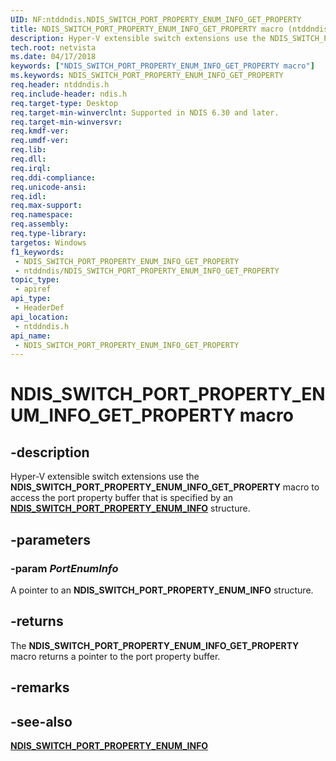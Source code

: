 ```yaml
---
UID: NF:ntddndis.NDIS_SWITCH_PORT_PROPERTY_ENUM_INFO_GET_PROPERTY
title: NDIS_SWITCH_PORT_PROPERTY_ENUM_INFO_GET_PROPERTY macro (ntddndis.h)
description: Hyper-V extensible switch extensions use the NDIS_SWITCH_PORT_PROPERTY_ENUM_INFO_GET_PROPERTY macro to access the port property buffer that is specified by an NDIS_SWITCH_PORT_PROPERTY_ENUM_INFO structure.
tech.root: netvista
ms.date: 04/17/2018
keywords: ["NDIS_SWITCH_PORT_PROPERTY_ENUM_INFO_GET_PROPERTY macro"]
ms.keywords: NDIS_SWITCH_PORT_PROPERTY_ENUM_INFO_GET_PROPERTY
req.header: ntddndis.h
req.include-header: ndis.h
req.target-type: Desktop
req.target-min-winverclnt: Supported in NDIS 6.30 and later.
req.target-min-winversvr: 
req.kmdf-ver: 
req.umdf-ver: 
req.lib: 
req.dll: 
req.irql: 
req.ddi-compliance: 
req.unicode-ansi: 
req.idl: 
req.max-support: 
req.namespace: 
req.assembly: 
req.type-library: 
targetos: Windows
f1_keywords:
 - NDIS_SWITCH_PORT_PROPERTY_ENUM_INFO_GET_PROPERTY
 - ntddndis/NDIS_SWITCH_PORT_PROPERTY_ENUM_INFO_GET_PROPERTY
topic_type:
 - apiref
api_type:
 - HeaderDef
api_location:
 - ntddndis.h
api_name:
 - NDIS_SWITCH_PORT_PROPERTY_ENUM_INFO_GET_PROPERTY
---
```


# NDIS_SWITCH_PORT_PROPERTY_ENUM_INFO_GET_PROPERTY macro


## -description

Hyper-V extensible switch extensions use the **NDIS_SWITCH_PORT_PROPERTY_ENUM_INFO_GET_PROPERTY** macro to access the port property buffer that is specified by an [**NDIS_SWITCH_PORT_PROPERTY_ENUM_INFO**](ns-ntddndis-_ndis_switch_port_property_enum_info.md) structure.

## -parameters

### -param _PortEnumInfo_

A pointer to an **NDIS_SWITCH_PORT_PROPERTY_ENUM_INFO** structure.

## -returns

The **NDIS_SWITCH_PORT_PROPERTY_ENUM_INFO_GET_PROPERTY** macro returns a pointer to the port property buffer.

## -remarks

## -see-also

[**NDIS_SWITCH_PORT_PROPERTY_ENUM_INFO**](ns-ntddndis-_ndis_switch_port_property_enum_info.md)

